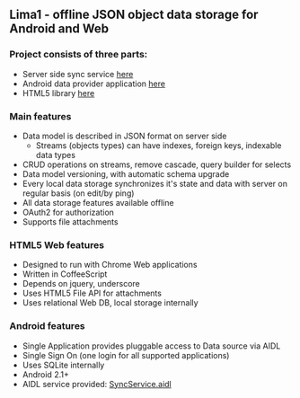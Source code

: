 ## Lima1 - offline JSON object data storage for Android and Web ##

### Project consists of three parts:

* Server side sync service [here](kvj/Lima1OpenShift)
* Android data provider application [here](android/Lima1SyncService)
* HTML5 library [here](Whiskey2/tree/master/html/lib/lima1)

### Main features

* Data model is described in JSON format on server side
  * Streams (objects types) can have indexes, foreign keys, indexable data types
* CRUD operations on streams, remove cascade, query builder for selects
* Data model versioning, with automatic schema upgrade
* Every local data storage synchronizes it's state and data with server on regular basis (on edit/by ping)
* All data storage features available offline
* OAuth2 for authorization
* Supports file attachments

### HTML5 Web features

* Designed to run with Chrome Web applications
* Written in CoffeeScript
* Depends on jquery, underscore
* Uses HTML5 File API for attachments
* Uses relational Web DB, local storage internally

### Android features ###

* Single Application provides pluggable access to Data source via AIDL
* Single Sign On (one login for all supported applications)
* Uses SQLite internally
* Android 2.1+
* AIDL service provided: [SyncService.aidl](/kvj/Lima1/blob/master/android/Lima1SyncService/src-aidl/org/kvj/lima1/sync/SyncService.aidl)
